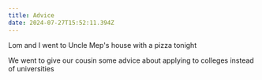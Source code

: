 ```yaml
---
title: Advice
date: 2024-07-27T15:52:11.394Z
---
```


Lom and I went to Uncle Mep's house with a pizza tonight

We went to give our cousin some advice about applying to colleges instead of universities

